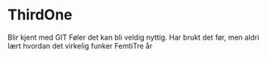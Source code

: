 # ThirdOne
Blir kjent med GIT
Føler det kan bli veldig nyttig.
Har brukt det før, men aldri lært hvordan det virkelig funker
FemtiTre år
